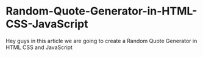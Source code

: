 # Random-Quote-Generator-in-HTML-CSS-JavaScript
Hey guys in this article we are going to create a Random Quote Generator in HTML CSS and JavaScript
